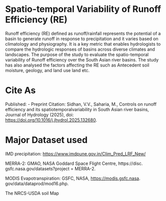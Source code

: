 # Spatio-temporal Variability of Runoff Efficiency (RE)
Runoff efficiency (RE) defined as runoff/rainfall represents the potential of a basin to generate runoff in response to precipitation and it varies based on climatology and physiography. It is a key metric that enables hydrologists to compare the hydrologic responses of basins across diverse climates and landscapes. The purpose of the study to evaluate the spatio-temporal variability of Runoff efficiency over the South Asian river basins. The study has also analysed the factors affecting the RE such as Antecedent soil moisture, geology, and land use land etc.  


# Cite As
Published: -
Preprint Citation: Sidhan, V.V., Saharia, M., Controls on runoff efficiency and its spatiotemporalvariability in South Asian river basins, Journal of Hydrology (2025), doi: https://doi.org/10.1016/j.jhydrol.2025.132680.

# Major Dataset used

IMD precipitation: https://www.imdpune.gov.in/Clim_Pred_LRF_New/

MERRA-2: GMAO, NASA Goddard Space Flight Centre, https://disc. gsfc.nasa.gov/datasets?project = MERRA-2.

MODIS Evapotranspiration: GSFC, NASA, https://modis.gsfc.nasa. gov/data/dataprod/mod16.php.

The NRCS-USDA soil Map
